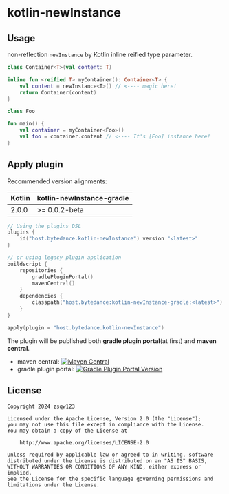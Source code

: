 # kotlin-newInstance

## Usage

non-reflection `newInstance` by Kotlin inline reified type parameter.

```kotlin
class Container<T>(val content: T)

inline fun <reified T> myContainer(): Container<T> {
    val content = newInstance<T>() // <---- magic here!
    return Container(content)
}

class Foo

fun main() {
    val container = myContainer<Foo>()
    val foo = container.content // <---- It's [Foo] instance here!
}
```

## Apply plugin

Recommended version alignments:

| Kotlin | kotlin-newInstance-gradle |
|--------|---------------------------|
| 2.0.0  | \>= 0.0.2-beta            |

```kotlin
// Using the plugins DSL
plugins {
    id("host.bytedance.kotlin-newInstance") version "<latest>"
}

// or using legacy plugin application
buildscript {
    repositories {
        gradlePluginPortal()
        mavenCentral()
    }
    dependencies {
        classpath("host.bytedance:kotlin-newInstance-gradle:<latest>")
    }
}

apply(plugin = "host.bytedance.kotlin-newInstance")
```

The plugin will be published both **gradle plugin portal**(at first) and **maven central**.

- maven central: [![Maven Central](https://img.shields.io/maven-central/v/host.bytedance/kotlin-newInstance-gradle)](https://central.sonatype.com/artifact/host.bytedance/kotlin-newInstance-gradle)
- gradle plugin portal: [![Gradle Plugin Portal Version](https://img.shields.io/gradle-plugin-portal/v/host.bytedance.kotlin-newInstance)](https://plugins.gradle.org/plugin/host.bytedance.kotlin-newInstance)

## License

```
Copyright 2024 zsqw123

Licensed under the Apache License, Version 2.0 (the "License");
you may not use this file except in compliance with the License.
You may obtain a copy of the License at

    http://www.apache.org/licenses/LICENSE-2.0

Unless required by applicable law or agreed to in writing, software
distributed under the License is distributed on an "AS IS" BASIS,
WITHOUT WARRANTIES OR CONDITIONS OF ANY KIND, either express or implied.
See the License for the specific language governing permissions and
limitations under the License.
```
